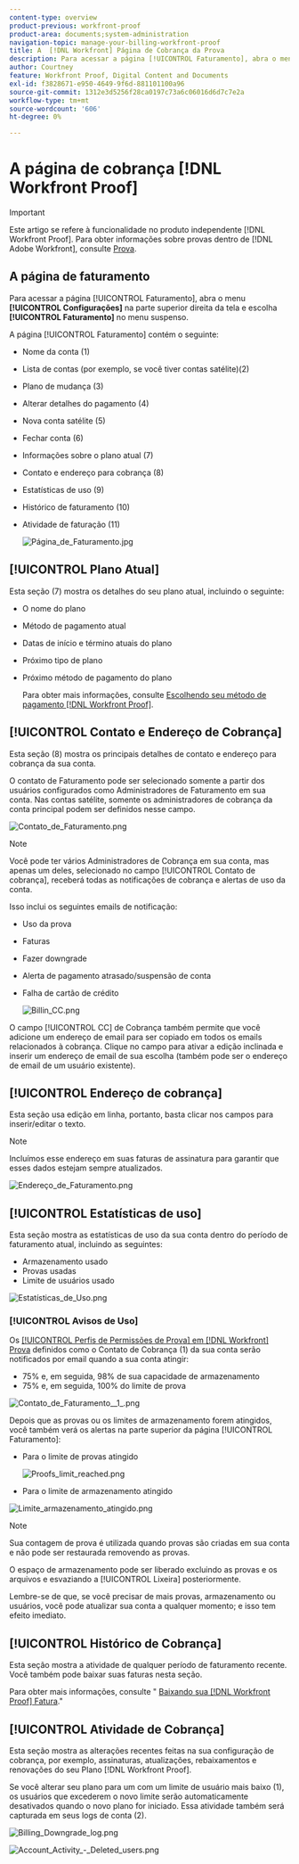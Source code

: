 ```yaml
---
content-type: overview
product-previous: workfront-proof
product-area: documents;system-administration
navigation-topic: manage-your-billing-workfront-proof
title: A  [!DNL Workfront] Página de Cobrança da Prova
description: Para acessar a página [!UICONTROL Faturamento], abra o menu Configurações na parte superior direita da tela e escolha Faturamento no menu suspenso.
author: Courtney
feature: Workfront Proof, Digital Content and Documents
exl-id: f3828671-e950-4649-9f6d-881101100a96
source-git-commit: 1312e3d5256f28ca0197c73a6c06016d6d7c7e2a
workflow-type: tm+mt
source-wordcount: '606'
ht-degree: 0%

---
```


# A página de cobrança [!DNL Workfront Proof]

>[!IMPORTANT]
>
>Este artigo se refere à funcionalidade no produto independente [!DNL Workfront Proof]. Para obter informações sobre provas dentro de [!DNL Adobe Workfront], consulte [Prova](../../../review-and-approve-work/proofing/proofing.md).

## A página de faturamento

Para acessar a página [!UICONTROL Faturamento], abra o menu **[!UICONTROL Configurações]** na parte superior direita da tela e escolha **[!UICONTROL Faturamento]** no menu suspenso.

A página [!UICONTROL Faturamento] contém o seguinte:

* Nome da conta (1)
* Lista de contas (por exemplo, se você tiver contas satélite)(2)
* Plano de mudança (3)
* Alterar detalhes do pagamento (4)
* Nova conta satélite (5)
* Fechar conta (6)
* Informações sobre o plano atual (7)
* Contato e endereço para cobrança (8)
* Estatísticas de uso (9)
* Histórico de faturamento (10)
* Atividade de faturação (11)

  ![Página_de_Faturamento.jpg](assets/billing-page-350x315.jpg)

## [!UICONTROL Plano Atual]

Esta seção (7) mostra os detalhes do seu plano atual, incluindo o seguinte:

* O nome do plano
* Método de pagamento atual
* Datas de início e término atuais do plano
* Próximo tipo de plano
* Próximo método de pagamento do plano

  Para obter mais informações, consulte [Escolhendo seu método de pagamento [!DNL Workfront Proof]](../../../workfront-proof/wp-billingsettings/manage-your-billing/choose-payment-method-in-wp.md).

## [!UICONTROL Contato e Endereço de Cobrança]

Esta seção (8) mostra os principais detalhes de contato e endereço para cobrança da sua conta.

O contato de Faturamento pode ser selecionado somente a partir dos usuários configurados como Administradores de Faturamento em sua conta. Nas contas satélite, somente os administradores de cobrança da conta principal podem ser definidos nesse campo.

![Contato_de_Faturamento.png](assets/billing-contact-350x137.png)

>[!NOTE]
>
> Você pode ter vários Administradores de Cobrança em sua conta, mas apenas um deles, selecionado no campo [!UICONTROL Contato de cobrança], receberá todas as notificações de cobrança e alertas de uso da conta.

Isso inclui os seguintes emails de notificação:

* Uso da prova
* Faturas
* Fazer downgrade
* Alerta de pagamento atrasado/suspensão de conta
* Falha de cartão de crédito

  ![Billin_CC.png](assets/billin-cc-350x103.png)

O campo [!UICONTROL CC] de Cobrança também permite que você adicione um endereço de email para ser copiado em todos os emails relacionados à cobrança. Clique no campo para ativar a edição inclinada e inserir um endereço de email de sua escolha (também pode ser o endereço de email de um usuário existente).

## [!UICONTROL Endereço de cobrança]

Esta seção usa edição em linha, portanto, basta clicar nos campos para inserir/editar o texto.

>[!NOTE]
>
> Incluímos esse endereço em suas faturas de assinatura para garantir que esses dados estejam sempre atualizados.

![Endereço_de_Faturamento.png](assets/billing-address-350x199.png)

## [!UICONTROL Estatísticas de uso]

Esta seção mostra as estatísticas de uso da sua conta dentro do período de faturamento atual, incluindo as seguintes:

* Armazenamento usado
* Provas usadas
* Limite de usuários usado

![Estatísticas_de_Uso.png](assets/usage-statistics-350x51.png)

### [!UICONTROL Avisos de Uso]

Os [[!UICONTROL Perfis de Permissões de Prova] em [!DNL Workfront] Prova](../../../workfront-proof/wp-acct-admin/account-settings/proof-perm-profiles-in-wp.md) definidos como o Contato de Cobrança (1) da sua conta serão notificados por email quando a sua conta atingir:

* 75% e, em seguida, 98% de sua capacidade de armazenamento
* 75% e, em seguida, 100% do limite de prova

![Contato_de_Faturamento__1_.png](assets/billing-contact--1--350x74.png)

Depois que as provas ou os limites de armazenamento forem atingidos, você também verá os alertas na parte superior da página [!UICONTROL Faturamento]:

* Para o limite de provas atingido

  ![Proofs_limit_reached.png](assets/proofs-limit-reached-350x65.png)

* Para o limite de armazenamento atingido

![Limite_armazenamento_atingido.png](assets/storage-limit-reached-350x65.png)

>[!NOTE]
>
>Sua contagem de prova é utilizada quando provas são criadas em sua conta e não pode ser restaurada removendo as provas.

O espaço de armazenamento pode ser liberado excluindo as provas e os arquivos e esvaziando a [!UICONTROL Lixeira] posteriormente.

Lembre-se de que, se você precisar de mais provas, armazenamento ou usuários, você pode atualizar sua conta a qualquer momento; e isso tem efeito imediato.

## [!UICONTROL Histórico de Cobrança]

Esta seção mostra a atividade de qualquer período de faturamento recente. Você também pode baixar suas faturas nesta seção.

Para obter mais informações, consulte &quot; [Baixando sua [!DNL Workfront Proof] Fatura](../../../workfront-proof/wp-billingsettings/manage-your-billing/download-wp-invoice.md).&quot;

## [!UICONTROL Atividade de Cobrança]

Esta seção mostra as alterações recentes feitas na sua configuração de cobrança, por exemplo, assinaturas, atualizações, rebaixamentos e renovações do seu Plano [!DNL Workfront Proof].

Se você alterar seu plano para um com um limite de usuário mais baixo (1), os usuários que excederem o novo limite serão automaticamente desativados quando o novo plano for iniciado. Essa atividade também será capturada em seus logs de conta (2).

![Billing_Downgrade_log.png](assets/billing-downgrade-log-350x45.png)

![Account_Activity_-_Deleted_users.png](assets/account-activity---deleted-users-350x94.png)
